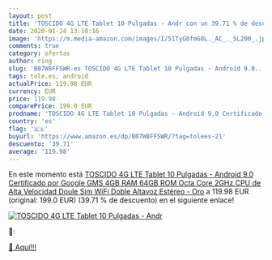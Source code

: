 ```yaml
---
layout: post
title: 'TOSCIDO 4G LTE Tablet 10 Pulgadas - Andr con un 39.71 % de descuento'
date: 2020-01-24 13:10:16
image: 'https://m.media-amazon.com/images/I/51TyG8fmG8L._AC_._SL200_.jpg'
comments: true
category: ofertas
author: ring
slug: 'B07W8FFSWR-es TOSCIDO 4G LTE Tablet 10 Pulgadas - Android 9.0...'
tags: tole.es, android
actualPrice: 119.98 EUR
currency: EUR
price: 119.98
comparePrice: 199.0 EUR
prodname: 'TOSCIDO 4G LTE Tablet 10 Pulgadas - Android 9.0 Certificado por Google GMS 4GB RAM 64GB ROM Octa Core 2GHz CPU de Alta Velocidad Doule Sim WiFi Doble Altavoz Estéreo - Oro'
country: 'es'
flag: '🇪🇸'
buyurl: 'https://www.amazon.es/dp/B07W8FFSWR/?tag=tolees-21'
descuento: '39.71'
average: '119.98'
---
```


En este momento está [TOSCIDO 4G LTE Tablet 10 Pulgadas - Android 9.0 Certificado por Google GMS 4GB RAM 64GB ROM Octa Core 2GHz CPU de Alta Velocidad Doule Sim WiFi Doble Altavoz Estéreo - Oro](https://www.amazon.es/dp/B07W8FFSWR/?tag=tolees-21) a 119.98 EUR (original: 199.0 EUR) (39.71 %  de descuento) en el siguiente enlace!

[![TOSCIDO 4G LTE Tablet 10 Pulgadas - Andr](https://m.media-amazon.com/images/I/51TyG8fmG8L._AC_._SL200_.jpg)](https://www.amazon.es/dp/B07W8FFSWR/?tag=tolees-21)

🔎:


[🛒 Aquí!!!](https://www.amazon.es/dp/B07W8FFSWR/?tag=tolees-21)
